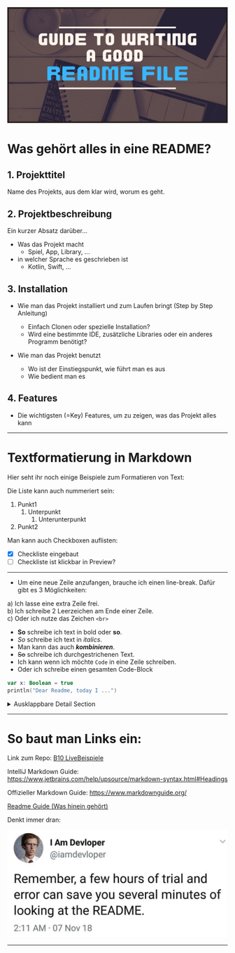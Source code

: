 <img src="Guide-to-writting-a-good-readme-file.png"/>


# Was gehört alles in eine README?

## 1. Projekttitel

Name des Projekts, aus dem klar wird, worum es geht.

## 2. Projektbeschreibung

Ein kurzer Absatz darüber...

* Was das Projekt macht
  * Spiel, App, Library, ...
* in welcher Sprache es geschrieben ist
  * Kotlin, Swift, ...
    
## 3. Installation
* Wie man das Projekt installiert und zum Laufen bringt (Step by Step Anleitung)
    * Einfach Clonen oder spezielle Installation?
    * Wird eine bestimmte IDE, zusätzliche Libraries oder ein anderes Programm benötigt?

* Wie man das Projekt benutzt
  * Wo ist der Einstiegspunkt, wie führt man es aus
  * Wie bedient man es
  

## 4.  Features
  * Die wichtigsten (=Key) Features, um zu zeigen, was das Projekt alles kann
---

# Textformatierung in Markdown

Hier seht ihr noch einige Beispiele zum Formatieren von Text:

Die Liste kann auch nummeriert sein:

1. Punkt1
    1. Unterpunkt
        1. Unterunterpunkt
2. Punkt2

Man kann auch Checkboxen auflisten:

- [x] Checkliste eingebaut
- [ ] Checkliste ist klickbar in Preview?

___

- Um eine neue Zeile anzufangen, brauche ich einen line-break.
Dafür gibt es 3 Möglichkeiten:

a) Ich lasse eine extra Zeile frei.  
b) Ich schreibe 2 Leerzeichen am Ende einer Zeile.<br>
c) Oder ich nutze das Zeichen `<br>`


- **So** schreibe ich text in bold oder __so__.  
- _So_ schreibe ich text in *italics*.  
- Man kann das auch ***kombinieren***.
- ~~So~~ schreibe ich durchgestrichenen Text.  
- Ich kann wenn ich möchte `Code` in eine Zeile schreiben.  
- Oder ich schreibe einen gesamten Code-Block
```Kotlin
var x: Boolean = true
println("Dear Readme, today I ...")
```

<details><summary>Ausklappbare Detail Section</summary>
Dieser Text wird nur angezeigt, wenn ich ihn aufklicke.
</details>

---

# So baut man Links ein:

Link zum Repo: 
[B10 LiveBeispiele](https://github.com/MarianneSyntax/B10-LiveBeispiele)

IntelliJ Markdown Guide:
https://www.jetbrains.com/help/upsource/markdown-syntax.html#Headings

Offizieller Markdown Guide:
https://www.markdownguide.org/

[Readme Guide (Was hinein gehört)](https://www.freecodecamp.org/news/how-to-write-a-good-readme-file/)

Denkt immer dran:

<img src="readmeme.png"/>

---




